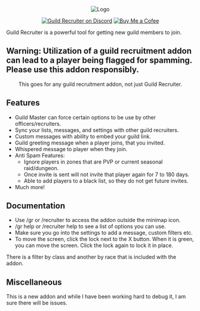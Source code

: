 <div align="center">

![Logo](https://i.imgur.com/JiIb8K3.png)

[![Guild Recruiter on Discord](https://img.shields.io/badge/discord-Always%20Be%20Convoking-7289DA?style=flat)](https://discord.gg/ZtS6Q2sKRH) [![Buy Me a Cofee](https://img.shields.io/badge/Buy-orange?style=flat&label=Buy%20Me%20a%20Coffee)](https://bmc.link/alwaysbeconvoking)

</div>

Guild Recruiter is a powerful tool for getting new guild members to join.

## Warning: Utilization of a guild recruitment addon can lead to a player being flagged for spamming.  Please use this addon responsibly.
<div align="center">This goes for any guild recruitment addon, not just Guild Recruiter.</div>

## Features

* Guild Master can force certain options to be use by other officers/recruiters.
* Sync your lists, messages, and settings with other guild recruiters.
* Custom messages with ability to embed your guild link.
* Guild greeting message when a player joins, that you invited.
* Whispered message to player when they join.
* Anti Spam Features:
    - Ignore players in zones that are PVP or current seasonal raid/dungeon.
    - Once invite is sent will not invite that player again for 7 to 180 days.
    - Able to add players to a black list, so they do not get future invites.
* Much more!

## Documentation
* Use /gr or /recruiter to access the addon outside the minimap icon.
* /gr help or /recruiter help to see a list of options you can use.
* Make sure you go into the settings to add a message, custom filters etc.
* To move the screen, click the lock next to the X button.  When it is green,
    you can move the screen.  Click the lock again to lock it in place.

There is a filter by class and another by race that is included with the addon.

## Miscellaneous
This is a new addon and while I have been working hard to debug it, I am sure there will be issues.
